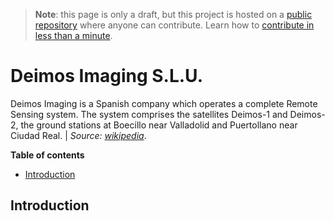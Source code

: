 > **Note**: this page is only a draft, but this project is hosted on a [public repository](https://github.com/hhkaos/awesome-arcgis) where anyone can contribute. Learn how to [contribute in less than a minute](https://github.com/hhkaos/awesome-arcgis/blob/master/CONTRIBUTING.md#contributions).

# Deimos Imaging S.L.U.

Deimos Imaging is a Spanish company which operates a complete Remote Sensing system. The system comprises the satellites Deimos-1 and Deimos-2, the ground stations at Boecillo near Valladolid and Puertollano near Ciudad Real. | *Source:  [wikipedia](https://en.wikipedia.org/wiki/Deimos_Imaging)*.

<!-- START doctoc generated TOC please keep comment here to allow auto update -->
<!-- DON'T EDIT THIS SECTION, INSTEAD RE-RUN doctoc TO UPDATE -->
**Table of contents**

- [Introduction](#introduction)

<!-- END doctoc generated TOC please keep comment here to allow auto update -->

## Introduction
